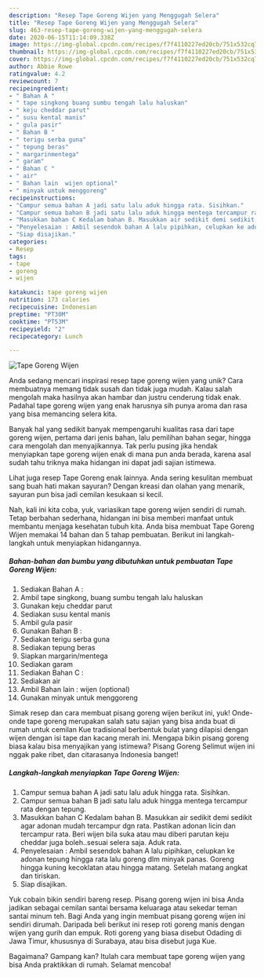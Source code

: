```yaml
---
description: "Resep Tape Goreng Wijen yang Menggugah Selera"
title: "Resep Tape Goreng Wijen yang Menggugah Selera"
slug: 463-resep-tape-goreng-wijen-yang-menggugah-selera
date: 2020-06-15T11:14:09.338Z
image: https://img-global.cpcdn.com/recipes/f7f4110227ed20cb/751x532cq70/tape-goreng-wijen-foto-resep-utama.jpg
thumbnail: https://img-global.cpcdn.com/recipes/f7f4110227ed20cb/751x532cq70/tape-goreng-wijen-foto-resep-utama.jpg
cover: https://img-global.cpcdn.com/recipes/f7f4110227ed20cb/751x532cq70/tape-goreng-wijen-foto-resep-utama.jpg
author: Abbie Rowe
ratingvalue: 4.2
reviewcount: 7
recipeingredient:
- " Bahan A "
- " tape singkong buang sumbu tengah lalu haluskan"
- " keju cheddar parut"
- " susu kental manis"
- " gula pasir"
- " Bahan B "
- " terigu serba guna"
- " tepung beras"
- " margarinmentega"
- " garam"
- " Bahan C "
- " air"
- " Bahan lain  wijen optional"
- " minyak untuk menggoreng"
recipeinstructions:
- "Campur semua bahan A jadi satu lalu aduk hingga rata. Sisihkan."
- "Campur semua bahan B jadi satu lalu aduk hingga mentega tercampur rata dengan tepung."
- "Masukkan bahan C Kedalam bahan B. Masukkan air sedikit demi sedikit agar adonan mudah tercampur dgn rata. Pastikan adonan licin dan tercampur rata. Beri wijen bila suka atau mau diberi parutan keju cheddar juga boleh..sesuai selera saja. Aduk rata."
- "Penyelesaian : Ambil sesendok bahan A lalu pipihkan, celupkan ke adonan tepung hingga rata lalu goreng dlm minyak panas. Goreng hingga kuning kecoklatan atau hingga matang. Setelah matang angkat dan tiriskan."
- "Siap disajikan."
categories:
- Resep
tags:
- tape
- goreng
- wijen

katakunci: tape goreng wijen 
nutrition: 173 calories
recipecuisine: Indonesian
preptime: "PT30M"
cooktime: "PT53M"
recipeyield: "2"
recipecategory: Lunch

---
```



![Tape Goreng Wijen](https://img-global.cpcdn.com/recipes/f7f4110227ed20cb/751x532cq70/tape-goreng-wijen-foto-resep-utama.jpg)

Anda sedang mencari inspirasi resep tape goreng wijen yang unik? Cara membuatnya memang tidak susah dan tidak juga mudah. Kalau salah mengolah maka hasilnya akan hambar dan justru cenderung tidak enak. Padahal tape goreng wijen yang enak harusnya sih punya aroma dan rasa yang bisa memancing selera kita.

Banyak hal yang sedikit banyak mempengaruhi kualitas rasa dari tape goreng wijen, pertama dari jenis bahan, lalu pemilihan bahan segar, hingga cara mengolah dan menyajikannya. Tak perlu pusing jika hendak menyiapkan tape goreng wijen enak di mana pun anda berada, karena asal sudah tahu triknya maka hidangan ini dapat jadi sajian istimewa.

Lihat juga resep Tape Goreng enak lainnya. Anda sering kesulitan membuat sang buah hati makan sayuran? Dengan kreasi dan olahan yang menarik, sayuran pun bisa jadi cemilan kesukaan si kecil.


Nah, kali ini kita coba, yuk, variasikan tape goreng wijen sendiri di rumah. Tetap berbahan sederhana, hidangan ini bisa memberi manfaat untuk membantu menjaga kesehatan tubuh kita. Anda bisa membuat Tape Goreng Wijen memakai 14 bahan dan 5 tahap pembuatan. Berikut ini langkah-langkah untuk menyiapkan hidangannya.

<!--inarticleads1-->

##### Bahan-bahan dan bumbu yang dibutuhkan untuk pembuatan Tape Goreng Wijen:

1. Sediakan  Bahan A :
1. Ambil  tape singkong, buang sumbu tengah lalu haluskan
1. Gunakan  keju cheddar parut
1. Sediakan  susu kental manis
1. Ambil  gula pasir
1. Gunakan  Bahan B :
1. Sediakan  terigu serba guna
1. Sediakan  tepung beras
1. Siapkan  margarin/mentega
1. Sediakan  garam
1. Sediakan  Bahan C :
1. Sediakan  air
1. Ambil  Bahan lain : wijen (optional)
1. Gunakan  minyak untuk menggoreng


Simak resep dan cara membuat pisang goreng wijen berikut ini, yuk! Onde-onde tape goreng merupakan salah satu sajian yang bisa anda buat di rumah untuk cemilan Kue tradisional berbentuk bulat yang dilapisi dengan wijen dengan isi tape dan kacang merah ini. Mengapa bikin pisang goreng biasa kalau bisa menyajikan yang istimewa? Pisang Goreng Selimut wijen ini nggak pake ribet, dan citarasanya Indonesia banget! 

<!--inarticleads2-->

##### Langkah-langkah menyiapkan Tape Goreng Wijen:

1. Campur semua bahan A jadi satu lalu aduk hingga rata. Sisihkan.
1. Campur semua bahan B jadi satu lalu aduk hingga mentega tercampur rata dengan tepung.
1. Masukkan bahan C Kedalam bahan B. Masukkan air sedikit demi sedikit agar adonan mudah tercampur dgn rata. Pastikan adonan licin dan tercampur rata. Beri wijen bila suka atau mau diberi parutan keju cheddar juga boleh..sesuai selera saja. Aduk rata.
1. Penyelesaian : Ambil sesendok bahan A lalu pipihkan, celupkan ke adonan tepung hingga rata lalu goreng dlm minyak panas. Goreng hingga kuning kecoklatan atau hingga matang. Setelah matang angkat dan tiriskan.
1. Siap disajikan.


Yuk cobain bikin sendiri bareng resep. Pisang goreng wijen ini bisa Anda jadikan sebagai cemilan santai bersama keluaraga atau sekedar teman santai minum teh. Bagi Anda yang ingin membuat pisang goreng wijen ini sendiri dirumah. Daripada beli berikut ini resep roti goreng manis dengan wijen yang gurih dan empuk. Roti goreng yang biasa disebut Odading di Jawa Timur, khususnya di Surabaya, atau bisa disebut juga Kue. 

Bagaimana? Gampang kan? Itulah cara membuat tape goreng wijen yang bisa Anda praktikkan di rumah. Selamat mencoba!
